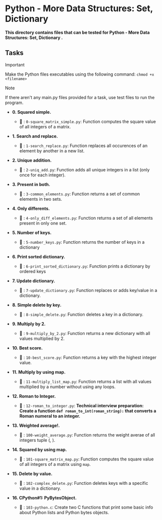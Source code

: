 # Python - More Data Structures: Set, Dictionary

**This directory contains files that can be tested for Python - More Data Structures: Set, Dictionary .**

## Tasks

> [!IMPORTANT]
> Make the Python files executables using the following command:
`chmod +x <filename>`

> [!NOTE]
> If there aren't any main.py files provided for a task, use test files to run the program.


- **0. Squared simple.**

   - :file_folder: : `0-square_matrix_simple.py`: Function computes the square value of all integers of a matrix.

- **1. Search and replace.**

   - :file_folder: : `1-search_replace.py`: Function replaces all occurences of an element by another in a new list.

- **2. Unique addition.**

   - :file_folder: : `2-uniq_add.py`: Function adds all unique integers in a list (only once for each integer).

- **3. Present in both.**

   - :file_folder: : `3-common_elements.py`: Function returns a set of common elements in two sets.

- **4. Only differents.**

   - :file_folder: : `4-only_diff_elements.py`: Function returns a set of all elements present in only one set.

- **5. Number of keys.**

   - :file_folder: : `5-number_keys.py`: Function returns the number of keys in a dictionary

- **6. Print sorted dictionary.**

   - :file_folder: : `6-print_sorted_dictionary.py`: Function prints a dictionary by ordered keys

- **7. Update dictionary.**

   - :file_folder: : `7-update_dictionary.py`: Function replaces or adds key/value in a dictionary.

- **8. Simple delete by key.**

   - :file_folder: : `8-simple_delete.py`: Function deletes a key in a dictionary.

- **9. Multiply by 2.**

   - :file_folder: : `9-multiply_by_2.py`: Function returns a new dictionary with all values multiplied by 2.

- **10. Best score.**

   - :file_folder: : `10-best_score.py`: Function returns a key with the highest integer value.

- **11. Multiply by using map.**

   - :file_folder: : `11-multiply_list_map.py`: Function returns a list with all values multiplied by a number without using any loops.

- **12. Roman to Integer.**

   - :file_folder: : `12-roman_to_integer.py`: **Technical interview preparation: Create a function `def roman_to_int(roman_string):` that converts a Roman numeral to an integer.**

- **13. Weighted average!.**

   - :file_folder: : `100-weight_average.py`: Function returns the weight averae of all integers tuple (<score>, <weight>).

- **14. Squared by using map.**

   - :file_folder: : `101-square_matrix_map.py`: Function computes the square value of all integers of a matrix using `map`.

- **15. Delete by value.**

   - :file_folder: : `102-complex_delete.py`: Function deletes keys with a specific value in a dictionary.

- **16. CPython#1: PyBytesObject.**

   - :file_folder: : `103-python.c`: Create two C functions that print some basic info about Python lists and Python bytes objects.
